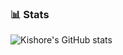 ### 📊 Stats

![Kishore's GitHub stats](https://github-readme-stats.vercel.app/api?username=kishorevb70&show_icons=true&theme=gruvbox)

<!-- ![GitHub Streak](https://streak-stats.demolab.com?user=kishorevb70&theme=gruvbox&border_radius=4.5) -->
